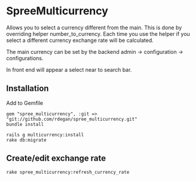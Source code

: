 SpreeMulticurrency
==================

Allows you to select a currency different from the main.
This is done by overriding helper number_to_currency.
Each time you use the helper if you select a different currency exchange rate will be calculated.

The main currency can be set by the backend admin -> configuration -> configurations.

In front end will appear a select near to search bar.

Installation
---------
Add to Gemfile

    gem "spree_multicurrency", :git => "git://github.com/rdegan/spree_multicurrency.git"
    bundle install

    rails g multicurrency:install
    rake db:migrate

Create/edit exchange rate
---
    rake spree_multicurrency:refresh_currency_rate

